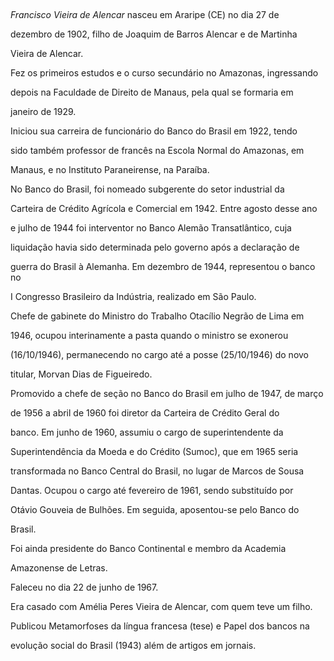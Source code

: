 

 



*Francisco Vieira de Alencar* nasceu em Araripe (CE) no dia 27 de

dezembro de 1902, filho de Joaquim de Barros Alencar e de Martinha

Vieira de Alencar.



Fez os primeiros estudos e o curso secundário no Amazonas, ingressando

depois na Faculdade de Direito de Manaus, pela qual se formaria em

janeiro de 1929.



Iniciou sua carreira de funcionário do Banco do Brasil em 1922, tendo

sido também professor de francês na Escola Normal do Amazonas, em

Manaus, e no Instituto Paraneirense, na Paraíba.



No Banco do Brasil, foi nomeado subgerente do setor industrial da

Carteira de Crédito Agrícola e Comercial em 1942. Entre agosto desse ano

e julho de 1944 foi interventor no Banco Alemão Transatlântico, cuja

liquidação havia sido determinada pelo governo após a declaração de

guerra do Brasil à Alemanha. Em dezembro de 1944, representou o banco no

I Congresso Brasileiro da Indústria, realizado em São Paulo.



Chefe de gabinete do Ministro do Trabalho Otacílio Negrão de Lima em

1946, ocupou interinamente a pasta quando o ministro se exonerou

(16/10/1946), permanecendo no cargo até a posse (25/10/1946) do novo

titular, Morvan Dias de Figueiredo.



Promovido a chefe de seção no Banco do Brasil em julho de 1947, de março

de 1956 a abril de 1960 foi diretor da Carteira de Crédito Geral do

banco. Em junho de 1960, assumiu o cargo de superintendente da

Superintendência da Moeda e do Crédito (Sumoc), que em 1965 seria

transformada no Banco Central do Brasil, no lugar de Marcos de Sousa

Dantas. Ocupou o cargo até fevereiro de 1961, sendo substituído por

Otávio Gouveia de Bulhões. Em seguida, aposentou-se pelo Banco do

Brasil.



Foi ainda presidente do Banco Continental e membro da Academia

Amazonense de Letras.



Faleceu no dia 22 de junho de 1967.



Era casado com Amélia Peres Vieira de Alencar, com quem teve um filho.



Publicou Metamorfoses da língua francesa (tese) e Papel dos bancos na

evolução social do Brasil (1943) além de artigos em jornais.



 



